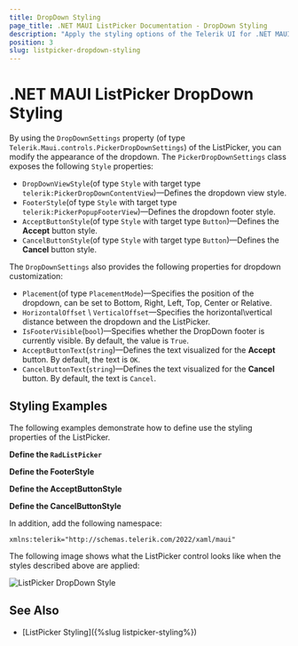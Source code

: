 ```yaml
---
title: DropDown Styling
page_title: .NET MAUI ListPicker Documentation - DropDown Styling
description: "Apply the styling options of the Telerik UI for .NET MAUI ListPicker DropDown"
position: 3
slug: listpicker-dropdown-styling
---
```


# .NET MAUI ListPicker DropDown Styling

By using the `DropDownSettings` property (of type `Telerik.Maui.controls.PickerDropDownSettings`) of the ListPicker, you can modify the appearance of the dropdown. The `PickerDropDownSettings` class exposes the following `Style` properties:

* `DropDownViewStyle`(of type `Style` with target type `telerik:PickerDropDownContentView`)&mdash;Defines the dropdown view style.
* `FooterStyle`(of type `Style` with target type `telerik:PickerPopupFooterView`)&mdash;Defines the dropdown footer style.
* `AcceptButtonStyle`(of type `Style` with target type `Button`)&mdash;Defines the **Accept** button style.
* `CancelButtonStyle`(of type `Style` with target type `Button`)&mdash;Defines the **Cancel** button style.

The `DropDownSettings` also provides the following properties for dropdown customization:

* `Placement`(of type `PlacementMode`)&mdash;Specifies the position of the dropdown, can be set to Bottom, Right, Left, Top, Center or Relative.
* `HorizontalOffset` \ `VerticalOffset`&mdash;Specifies the horizontal\vertical distance between the dropdown and the ListPicker.
* `IsFooterVisible`(`bool`)&mdash;Specifies whether the DropDown footer is currently visible. By default, the value is `True`.
* `AcceptButtonText`(`string`)&mdash;Defines the text visualized for the **Accept** button. By default, the text is `OK`.
* `CancelButtonText`(`string`)&mdash;Defines the text visualized for the **Cancel** button. By default, the text is `Cancel`.

## Styling Examples

The following examples demonstrate how to define use the styling properties of the ListPicker.

**Define the `RadListPicker`**

<snippet id='listpicker-dropdown-style' />

**Define the FooterStyle**

<snippet id='listpicker-style-footer-style' />

**Define the AcceptButtonStyle**

<snippet id='listpicker-style-accept-button-style' />

**Define the CancelButtonStyle**

<snippet id='listpicker-style-cancel-button-style' />


In addition, add the following namespace:

```XAML
xmlns:telerik="http://schemas.telerik.com/2022/xaml/maui"                      
```

The following image shows what the ListPicker control looks like when the styles described above are applied:

![ListPicker DropDown Style](../images/listpicker_dropdownstyle.png)

## See Also

- [ListPicker Styling]({%slug listpicker-styling%})
